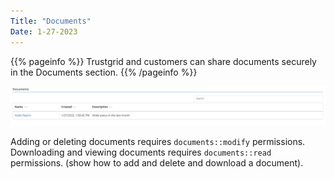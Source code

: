 ```yaml
---
Title: "Documents"
Date: 1-27-2023
---
```


{{% pageinfo %}}
Trustgrid and customers can share documents securely in the Documents section.
{{% /pageinfo %}}

![img](documents.png)

Adding or deleting documents requires `documents::modify` permissions. Downloading and viewing documents requires `documents::read` permissions.
(show how to add and delete and download a document). 